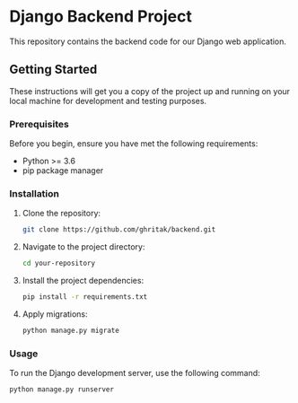 # Django Backend Project

This repository contains the backend code for our Django web application.

## Getting Started

These instructions will get you a copy of the project up and running on your local machine for development and testing purposes.

### Prerequisites

Before you begin, ensure you have met the following requirements:

- Python >= 3.6
- pip package manager

### Installation

1. Clone the repository:

    ```bash
    git clone https://github.com/ghritak/backend.git
    ```

2. Navigate to the project directory:

    ```bash
    cd your-repository
    ```

3. Install the project dependencies:

    ```bash
    pip install -r requirements.txt
    ```

4. Apply migrations:

    ```bash
    python manage.py migrate
    ```

### Usage

To run the Django development server, use the following command:

```bash
python manage.py runserver
